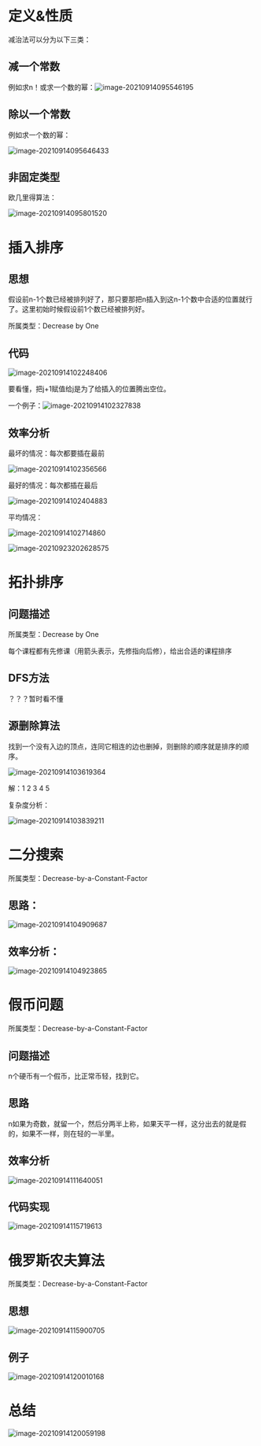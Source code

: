 # 定义&性质

减治法可以分为以下三类：

## 减一个常数

例如求n！或求一个数的幂：![image-20210914095546195](ch6减治法.assets/image-20210914095546195.png)

## 除以一个常数

例如求一个数的幂：

![image-20210914095646433](ch6减治法.assets/image-20210914095646433.png)



## 非固定类型

欧几里得算法：

![image-20210914095801520](ch6减治法.assets/image-20210914095801520.png)



# 插入排序

## 思想

假设前n-1个数已经被排列好了，那只要那把n插入到这n-1个数中合适的位置就行了。这里初始时候假设前1个数已经被排列好。

所属类型：Decrease by One



## 代码

![image-20210914102248406](ch6减治法.assets/image-20210914102248406.png)

要看懂，把j+1赋值给j是为了给插入的位置腾出空位。

一个例子：![image-20210914102327838](ch6减治法.assets/image-20210914102327838.png)



## 效率分析

最坏的情况：每次都要插在最前

![image-20210914102356566](ch6减治法.assets/image-20210914102356566.png)

最好的情况：每次都插在最后

![image-20210914102404883](ch6减治法.assets/image-20210914102404883.png)

平均情况：

![image-20210914102714860](ch6减治法.assets/image-20210914102714860.png)

![image-20210923202628575](ch6减治法.assets/image-20210923202628575.png)

# 拓扑排序

## 问题描述

所属类型：Decrease by One

每个课程都有先修课（用箭头表示，先修指向后修），给出合适的课程排序

## DFS方法

？？？暂时看不懂

## 源删除算法 

找到一个没有入边的顶点，连同它相连的边也删掉，则删除的顺序就是排序的顺序。

![image-20210914103619364](ch6减治法.assets/image-20210914103619364.png)

解：1 2 3 4 5

复杂度分析：

![image-20210914103839211](ch6减治法.assets/image-20210914103839211.png)

# 二分搜索

所属类型：Decrease-by-a-Constant-Factor

## 思路：

![image-20210914104909687](ch6减治法.assets/image-20210914104909687.png)



## 效率分析：

![image-20210914104923865](ch6减治法.assets/image-20210914104923865.png)



# 假币问题

所属类型：Decrease-by-a-Constant-Factor

## 问题描述

n个硬币有一个假币，比正常币轻，找到它。

## 思路

n如果为奇数，就留一个，然后分两半上称，如果天平一样，这分出去的就是假的，如果不一样，则在轻的一半里。

## 效率分析

![image-20210914111640051](ch6减治法.assets/image-20210914111640051.png)

## 代码实现

![image-20210914115719613](ch6减治法.assets/image-20210914115719613.png)



# 俄罗斯农夫算法

所属类型：Decrease-by-a-Constant-Factor

## 思想

![image-20210914115900705](ch6减治法.assets/image-20210914115900705.png)

## 例子

![image-20210914120010168](ch6减治法.assets/image-20210914120010168.png)



# 总结

![image-20210914120059198](ch6减治法.assets/image-20210914120059198.png)

